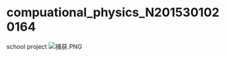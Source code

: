 # compuational_physics_N2015301020164
school project
![捕获.PNG](http://upload-images.jianshu.io/upload_images/7918656-baccad365bef4e4b.PNG?imageMogr2/auto-orient/strip%7CimageView2/2/w/1240)
